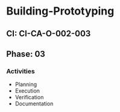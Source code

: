 # Building-Prototyping

## CI: CI-CA-O-002-003
## Phase: 03

### Activities
- Planning
- Execution
- Verification
- Documentation

